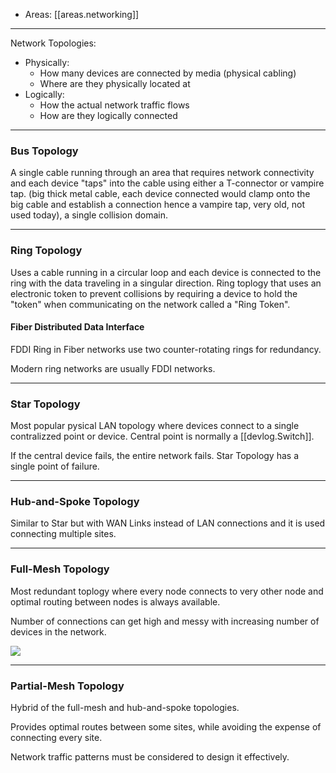 
- Areas: [[areas.networking]]

---

Network Topologies:

- Physically:
  - How many devices are connected by media (physical cabling)
  - Where are they physically located at
- Logically:
  - How the actual network traffic flows
  - How are they logically connected

---

### Bus Topology

A single cable running through an area that requires network connectivity and each device "taps" into the cable using either a T-connector or vampire tap. (big thick metal cable, each device connected would clamp onto the big cable and establish a connection hence a vampire tap, very old, not used today), a single collision domain.

---

### Ring Topology

Uses a cable running in a circular loop and each device is connected to the ring with the data traveling in a singular direction. Ring toplogy that uses an electronic token to prevent collisions by requiring a device to hold the "token" when communicating on the network called a "Ring Token".

#### Fiber Distributed Data Interface

FDDI Ring in Fiber networks use two counter-rotating rings for redundancy.

Modern ring networks are usually FDDI networks.

---

### Star Topology

Most popular pysical LAN topology where devices connect to a single contralizzed point or device. Central point is normally a [[devlog.Switch]].

If the central device fails, the entire network fails. Star Topology has a single point of failure.

---

### Hub-and-Spoke Topology

Similar to Star but with WAN Links instead of LAN connections and it is used connecting multiple sites.

---

### Full-Mesh Topology

Most redundant toplogy where every node connects to very other node and optimal routing between nodes is always available.

Number of connections can get high and messy with increasing number of devices in the network.

![](https://cdn.jsdelivr.net/gh/zubayrrr/twiki/bin/image.9pewkof3kcf.png)

---

### Partial-Mesh Topology

Hybrid of the full-mesh and hub-and-spoke topologies.

Provides optimal routes between some sites, while avoiding the expense of connecting every site.

Network traffic patterns must be considered to design it effectively.
